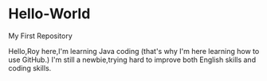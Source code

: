 # Hello-World

My First Repository

Hello,Roy here,I'm learning Java coding (that's why I'm here learning how to use GitHub.)
I'm still a newbie,trying hard to improve both English skills and coding skills.

